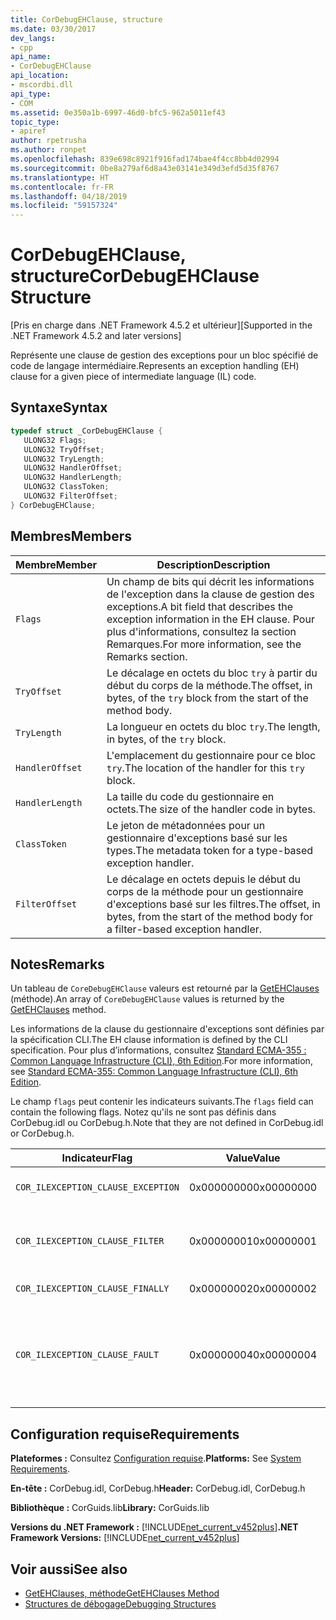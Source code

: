 ```yaml
---
title: CorDebugEHClause, structure
ms.date: 03/30/2017
dev_langs:
- cpp
api_name:
- CorDebugEHClause
api_location:
- mscordbi.dll
api_type:
- COM
ms.assetid: 0e350a1b-6997-46d0-bfc5-962a5011ef43
topic_type:
- apiref
author: rpetrusha
ms.author: ronpet
ms.openlocfilehash: 839e698c8921f916fad174bae4f4cc8bb4d02994
ms.sourcegitcommit: 0be8a279af6d8a43e03141e349d3efd5d35f8767
ms.translationtype: HT
ms.contentlocale: fr-FR
ms.lasthandoff: 04/18/2019
ms.locfileid: "59157324"
---
```

# <a name="cordebugehclause-structure"></a><span data-ttu-id="4983a-102">CorDebugEHClause, structure</span><span class="sxs-lookup"><span data-stu-id="4983a-102">CorDebugEHClause Structure</span></span>
<span data-ttu-id="4983a-103">[Pris en charge dans .NET Framework 4.5.2 et ultérieur]</span><span class="sxs-lookup"><span data-stu-id="4983a-103">[Supported in the .NET Framework 4.5.2 and later versions]</span></span>  
  
 <span data-ttu-id="4983a-104">Représente une clause de gestion des exceptions pour un bloc spécifié de code de langage intermédiaire.</span><span class="sxs-lookup"><span data-stu-id="4983a-104">Represents an exception handling (EH) clause for a given piece of intermediate language (IL) code.</span></span>  
  
## <a name="syntax"></a><span data-ttu-id="4983a-105">Syntaxe</span><span class="sxs-lookup"><span data-stu-id="4983a-105">Syntax</span></span>  
  
```cpp
typedef struct _CorDebugEHClause {  
   ULONG32 Flags;  
   ULONG32 TryOffset;  
   ULONG32 TryLength;  
   ULONG32 HandlerOffset;  
   ULONG32 HandlerLength;  
   ULONG32 ClassToken;  
   ULONG32 FilterOffset;  
} CorDebugEHClause;  
```  
  
## <a name="members"></a><span data-ttu-id="4983a-106">Membres</span><span class="sxs-lookup"><span data-stu-id="4983a-106">Members</span></span>  
  
|<span data-ttu-id="4983a-107">Membre</span><span class="sxs-lookup"><span data-stu-id="4983a-107">Member</span></span>|<span data-ttu-id="4983a-108">Description</span><span class="sxs-lookup"><span data-stu-id="4983a-108">Description</span></span>|  
|------------|-----------------|  
|`Flags`|<span data-ttu-id="4983a-109">Un champ de bits qui décrit les informations de l'exception dans la clause de gestion des exceptions.</span><span class="sxs-lookup"><span data-stu-id="4983a-109">A bit field that describes the exception information in the EH clause.</span></span> <span data-ttu-id="4983a-110">Pour plus d'informations, consultez la section Remarques.</span><span class="sxs-lookup"><span data-stu-id="4983a-110">For more information, see the Remarks section.</span></span>|  
|`TryOffset`|<span data-ttu-id="4983a-111">Le décalage en octets du bloc `try` à partir du début du corps de la méthode.</span><span class="sxs-lookup"><span data-stu-id="4983a-111">The offset, in bytes, of the `try` block from the start of the method body.</span></span>|  
|`TryLength`|<span data-ttu-id="4983a-112">La longueur en octets du bloc `try`.</span><span class="sxs-lookup"><span data-stu-id="4983a-112">The length, in bytes, of the `try` block.</span></span>|  
|`HandlerOffset`|<span data-ttu-id="4983a-113">L'emplacement du gestionnaire pour ce bloc `try`.</span><span class="sxs-lookup"><span data-stu-id="4983a-113">The location of the handler for this `try` block.</span></span>|  
|`HandlerLength`|<span data-ttu-id="4983a-114">La taille du code du gestionnaire en octets.</span><span class="sxs-lookup"><span data-stu-id="4983a-114">The size of the handler code in bytes.</span></span>|  
|`ClassToken`|<span data-ttu-id="4983a-115">Le jeton de métadonnées pour un gestionnaire d'exceptions basé sur les types.</span><span class="sxs-lookup"><span data-stu-id="4983a-115">The metadata token for a type-based exception handler.</span></span>|  
|`FilterOffset`|<span data-ttu-id="4983a-116">Le décalage en octets depuis le début du corps de la méthode pour un gestionnaire d'exceptions basé sur les filtres.</span><span class="sxs-lookup"><span data-stu-id="4983a-116">The offset, in bytes, from the start of the method body for a filter-based exception handler.</span></span>|  
  
## <a name="remarks"></a><span data-ttu-id="4983a-117">Notes</span><span class="sxs-lookup"><span data-stu-id="4983a-117">Remarks</span></span>  
 <span data-ttu-id="4983a-118">Un tableau de `CoreDebugEHClause` valeurs est retourné par la [GetEHClauses](../../../../docs/framework/unmanaged-api/debugging/icordebugilcode-getehclauses-method.md) (méthode).</span><span class="sxs-lookup"><span data-stu-id="4983a-118">An array of `CoreDebugEHClause` values is returned by the [GetEHClauses](../../../../docs/framework/unmanaged-api/debugging/icordebugilcode-getehclauses-method.md) method.</span></span>  
  
 <span data-ttu-id="4983a-119">Les informations de la clause du gestionnaire d'exceptions sont définies par la spécification CLI.</span><span class="sxs-lookup"><span data-stu-id="4983a-119">The EH clause information is defined by the CLI specification.</span></span> <span data-ttu-id="4983a-120">Pour plus d’informations, consultez [Standard ECMA-355 : Common Language Infrastructure (CLI), 6th Edition](https://www.ecma-international.org/publications/standards/Ecma-335.htm).</span><span class="sxs-lookup"><span data-stu-id="4983a-120">For more information, see [Standard ECMA-355: Common Language Infrastructure (CLI), 6th Edition](https://www.ecma-international.org/publications/standards/Ecma-335.htm).</span></span>  
  
 <span data-ttu-id="4983a-121">Le champ `flags` peut contenir les indicateurs suivants.</span><span class="sxs-lookup"><span data-stu-id="4983a-121">The `flags` field can contain the following flags.</span></span> <span data-ttu-id="4983a-122">Notez qu'ils ne sont pas définis dans CorDebug.idl ou CorDebug.h.</span><span class="sxs-lookup"><span data-stu-id="4983a-122">Note that they are not defined in CorDebug.idl or CorDebug.h.</span></span>  
  
|<span data-ttu-id="4983a-123">Indicateur</span><span class="sxs-lookup"><span data-stu-id="4983a-123">Flag</span></span>|<span data-ttu-id="4983a-124">Value</span><span class="sxs-lookup"><span data-stu-id="4983a-124">Value</span></span>|<span data-ttu-id="4983a-125">Description</span><span class="sxs-lookup"><span data-stu-id="4983a-125">Description</span></span>|  
|----------|-----------|-----------------|  
|`COR_ILEXCEPTION_CLAUSE_EXCEPTION`|<span data-ttu-id="4983a-126">0x00000000</span><span class="sxs-lookup"><span data-stu-id="4983a-126">0x00000000</span></span>|<span data-ttu-id="4983a-127">Une clause d'exception typée.</span><span class="sxs-lookup"><span data-stu-id="4983a-127">A typed exception clause.</span></span>|  
|`COR_ILEXCEPTION_CLAUSE_FILTER`|<span data-ttu-id="4983a-128">0x00000001</span><span class="sxs-lookup"><span data-stu-id="4983a-128">0x00000001</span></span>|<span data-ttu-id="4983a-129">Une clause de filtre et de gestionnaire d'exceptions.</span><span class="sxs-lookup"><span data-stu-id="4983a-129">An exception filter and handler clause.</span></span>|  
|`COR_ILEXCEPTION_CLAUSE_FINALLY`|<span data-ttu-id="4983a-130">0x00000002</span><span class="sxs-lookup"><span data-stu-id="4983a-130">0x00000002</span></span>|<span data-ttu-id="4983a-131">Une clause `finally`.</span><span class="sxs-lookup"><span data-stu-id="4983a-131">A `finally` clause.</span></span>|  
|`COR_ILEXCEPTION_CLAUSE_FAULT`|<span data-ttu-id="4983a-132">0x00000004</span><span class="sxs-lookup"><span data-stu-id="4983a-132">0x00000004</span></span>|<span data-ttu-id="4983a-133">Une clause fault (une clause `finally` qui est appelée seulement quand une exception est levée).</span><span class="sxs-lookup"><span data-stu-id="4983a-133">A fault clause (a `finally` clause that is called only when an exception is thrown).</span></span>|  
  
## <a name="requirements"></a><span data-ttu-id="4983a-134">Configuration requise</span><span class="sxs-lookup"><span data-stu-id="4983a-134">Requirements</span></span>  
 <span data-ttu-id="4983a-135">**Plateformes :** Consultez [Configuration requise](../../../../docs/framework/get-started/system-requirements.md).</span><span class="sxs-lookup"><span data-stu-id="4983a-135">**Platforms:** See [System Requirements](../../../../docs/framework/get-started/system-requirements.md).</span></span>  
  
 <span data-ttu-id="4983a-136">**En-tête :** CorDebug.idl, CorDebug.h</span><span class="sxs-lookup"><span data-stu-id="4983a-136">**Header:** CorDebug.idl, CorDebug.h</span></span>  
  
 <span data-ttu-id="4983a-137">**Bibliothèque :** CorGuids.lib</span><span class="sxs-lookup"><span data-stu-id="4983a-137">**Library:** CorGuids.lib</span></span>  
  
 <span data-ttu-id="4983a-138">**Versions du .NET Framework :** [!INCLUDE[net_current_v452plus](../../../../includes/net-current-v452plus-md.md)]</span><span class="sxs-lookup"><span data-stu-id="4983a-138">**.NET Framework Versions:** [!INCLUDE[net_current_v452plus](../../../../includes/net-current-v452plus-md.md)]</span></span>  
  
## <a name="see-also"></a><span data-ttu-id="4983a-139">Voir aussi</span><span class="sxs-lookup"><span data-stu-id="4983a-139">See also</span></span>

- [<span data-ttu-id="4983a-140">GetEHClauses, méthode</span><span class="sxs-lookup"><span data-stu-id="4983a-140">GetEHClauses Method</span></span>](../../../../docs/framework/unmanaged-api/debugging/icordebugilcode-getehclauses-method.md)
- [<span data-ttu-id="4983a-141">Structures de débogage</span><span class="sxs-lookup"><span data-stu-id="4983a-141">Debugging Structures</span></span>](../../../../docs/framework/unmanaged-api/debugging/debugging-structures.md)
